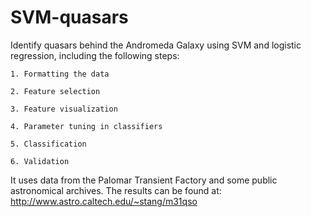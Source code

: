SVM-quasars
===========


Identify quasars behind the Andromeda Galaxy using SVM and logistic regression, including the following steps:

    1. Formatting the data
    
    2. Feature selection
    
    3. Feature visualization
    
    4. Parameter tuning in classifiers
    
    5. Classification
    
    6. Validation

It uses data from the Palomar Transient Factory and some public astronomical archives. The results can be found at:
http://www.astro.caltech.edu/~stang/m31qso
